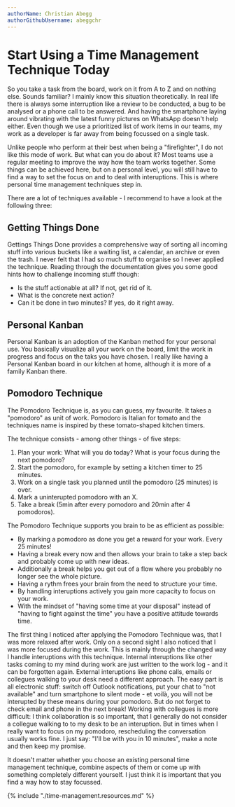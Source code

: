 ```yaml
---
authorName: Christian Abegg
authorGithubUsername: abeggchr
---
```

# Start Using a Time Management Technique Today

So you take a task from the board, work on it from A to Z and on nothing else. Sounds familiar? I mainly know this situation theoretically. In real life there is always some interruption like a review to be conducted, a bug to be analysed or a phone call to be answered. And having the smartphone laying around vibrating with the latest funny pictures on WhatsApp doesn't help either. Even though we use a prioritized list of work items in our teams, my work as a developer is far away from being focussed on a single task. 

Unlike people who perform at their best when being a "firefighter", I do not like this mode of work. But what can you do about it? Most teams use a regular meeting to improve the way how the team works together. Some things can be achieved here, but on a personal level, you will still have to find a way to set the focus on and to deal with interuptions. This is where personal time management techniques step in.

There are a lot of techniques available - I recommend to have a look at the following three:

## Getting Things Done

Gettings Things Done provides a comprehensive way of sorting all incoming stuff into various buckets like a waiting list, a calendar, an archive or even the trash. I never felt that I had so much stuff to organise so I never applied the technique. Reading through the documentation gives you some good hints how to challenge incoming stuff though:
* Is the stuff actionable at all? If not, get rid of it.
* What is the concrete next action?
* Can it be done in two minutes? If yes, do it right away.

## Personal Kanban 

Personal Kanban is an adoption of the Kanban method for your personal use. You basically visualize all your work on the board, limit the work in progress and focus on the taks you have chosen. I really like having a Personal Kanban board in our kitchen at home, although it is more of a family Kanban there.

## Pomodoro Technique

The Pomodoro Technique is, as you can guess, my favourite. It takes a "pomodoro" as unit of work. Pomodoro is Italian for tomato and the techniques name is inspired by these tomato-shaped kitchen timers. 

The technique consists - among other things - of five steps:
1. Plan your work: What will you do today? What is your focus during the next pomodoro?
2. Start the pomodoro, for example by setting a kitchen timer to 25 minutes.
3. Work on a single task you planned until the pomodoro (25 minutes) is over.
4. Mark a uninterupted pomodoro with an X.
5. Take a break (5min after every pomodoro and 20min after 4 pomodoros).

The Pomodoro Technique supports you brain to be as efficient as possible:
* By marking a pomodoro as done you get a reward for your work. Every 25 minutes!
* Having a break every now and then allows your brain to take a step back and probably come up with new ideas.
* Additionally a break helps you get out of a flow where you probably no longer see the whole picture.
* Having a rythm frees your brain from the need to structure your time.
* By handling interuptions actively you gain more capacity to focus on your work.
* With the mindset of "having some time at your disposal" instead of "having to fight against the time" you have a positive attitude towards time.

The first thing I noticed after applying the Pomodoro Technique was, that I was more relaxed after work. Only on a second sight I also noticed that I was more focused during the work. This is mainly through the changed way I handle interuptions with this technique. Internal interuptions like other tasks coming to my mind during work are just written to the work log - and it can be forgotten again. External interuptions like phone calls, emails or collegues walking to your desk need a different approach. The easy part is all electronic stuff: switch off Outlook notifications, put your chat to "not available" and turn smartphone to silent mode - et voilà, you will not be interupted by these means during your pomodoro. But do not forget to check email and phone in the next break! Working with collegues is more difficult: I think collaboration is so important, that I generally do not consider a collegue walking to to my desk to be an interuption. But in times when I really want to focus on my pomodoro, rescheduling the conversation usually works fine. I just say: "I'll be with you in 10 minutes", make a note and then keep my promise.

It doesn't matter whether you choose an existing personal time management technique, combine aspects of them or come up with something completely different yourself. I just think it is important that you find a way how to stay focussed.

{% include "./time-management.resources.md" %}